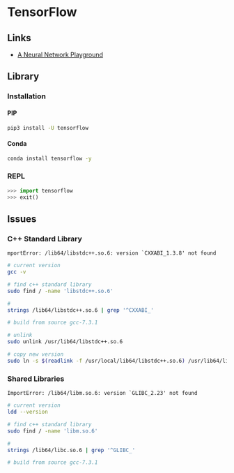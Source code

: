 # TensorFlow

<!--
https://www.youtube.com/watch?v=tZt6gRlRcgk
https://github.com/tensorflow/profiler/blob/master/docs/profile_multi_gpu.md
https://docs.nvidia.com/cuda/cuda-installation-guide-linux/index.html
-->

## Links

- [A Neural Network Playground](https://playground.tensorflow.org/)

## Library

### Installation

#### PIP

```sh
pip3 install -U tensorflow
```

#### Conda

```sh
conda install tensorflow -y
```

### REPL

```py
>>> import tensorflow
>>> exit()
```

## Issues

### C++ Standard Library

```log
mportError: /lib64/libstdc++.so.6: version `CXXABI_1.3.8' not found
```

```sh
# current version
gcc -v

# find c++ standard library
sudo find / -name 'libstdc++.so.6'

#
strings /lib64/libstdc++.so.6 | grep '^CXXABI_'

# build from source gcc-7.3.1

# unlink
sudo unlink /usr/lib64/libstdc++.so.6

# copy new version
sudo ln -s $(readlink -f /usr/local/lib64/libstdc++.so.6) /usr/lib64/libstdc++.so.6
```

### Shared Libraries

```log
ImportError: /lib64/libm.so.6: version `GLIBC_2.23' not found
```

```sh
# current version
ldd --version

# find c++ standard library
sudo find / -name 'libm.so.6'

#
strings /lib64/libc.so.6 | grep '^GLIBC_'

# build from source gcc-7.3.1
```
